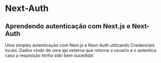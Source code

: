 # Next-Auth

## Aprendendo autenticação com Next.js e Next-Auth

Uma simples autenticação com Next.js e Next-Auth utilizando Credenciais locais. Dados vindo de uma api externa que rotorna o usuario e o autentica caso a requisição tenha sido bem sucedida!